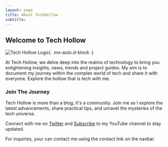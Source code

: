```yaml
---
layout: page
title: About TechHollow
subtitle: 
---
```


## Welcome to Tech Hollow

![Tech Hollow Logo](https://maame-deveer.github.io/techhollow/assets/img/logo.png){: .mx-auto.d-block :}

At Tech Hollow, we delve deep into the realms of technology to bring you enlightening insights, news, trends and project guides. My aim is to document my journey within the complex world of tech and share it with everyone. Explore the hollow that is tech with me.

### Join The Journey

Tech Hollow is more than a blog; it's a community. Join me as I explore the latest advancements, share practical tips, and unravel the mysteries of the tech universe.

Connect with me on [Twitter](https://twitter.com/maame_deveer) and [Subscribe](https://youtube.com/@techhollow?si=1iFY3W89gwFXvxvY) to my YouTube channel to stay updated.

For inquiries, your can contact me using the contact link on the navbar.